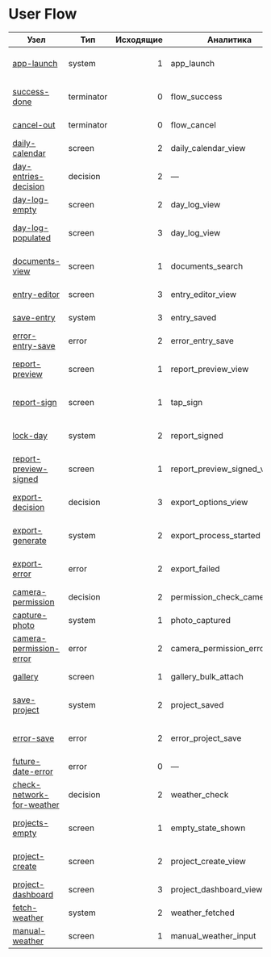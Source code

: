# User Flow

| Узел | Тип | Исходящие | Аналитика | Refs |
|---|---|---:|---|---|
| [app-launch](nodes/app-launch.md) | system | 1 | app_launch | CJM: [onboarding-first-project](../cjm/onboarding-first-project.md) |
| [success-done](nodes/success-done.md) | terminator | 0 | flow_success | CJM: [reporting-signoff](../cjm/reporting-signoff.md) |
| [cancel-out](nodes/cancel-out.md) | terminator | 0 | flow_cancel | CJM: [daily-logging](../cjm/daily-logging.md) |
| [daily-calendar](nodes/daily-calendar.md) | screen | 2 | daily_calendar_view | CJM: [daily-logging](../cjm/daily-logging.md) |
| [day-entries-decision](nodes/day-entries-decision.md) | decision | 2 | — | CJM: [daily-logging](../cjm/daily-logging.md) |
| [day-log-empty](nodes/day-log-empty.md) | screen | 2 | day_log_view | CJM: [daily-logging](../cjm/daily-logging.md) |
| [day-log-populated](nodes/day-log-populated.md) | screen | 3 | day_log_view | CJM: [reporting-signoff](../cjm/reporting-signoff.md) |
| [documents-view](nodes/documents-view.md) | screen | 1 | documents_search | CJM: [retention-advocacy](../cjm/retention-advocacy.md) |
| [entry-editor](nodes/entry-editor.md) | screen | 3 | entry_editor_view | CJM: [daily-logging](../cjm/daily-logging.md) |
| [save-entry](nodes/save-entry.md) | system | 3 | entry_saved | CJM: [daily-logging](../cjm/daily-logging.md) |
| [error-entry-save](nodes/error-entry-save.md) | error | 2 | error_entry_save | CJM: [daily-logging](../cjm/daily-logging.md) |
| [report-preview](nodes/report-preview.md) | screen | 1 | report_preview_view | CJM: [reporting-signoff](../cjm/reporting-signoff.md) |
| [report-sign](nodes/report-sign.md) | screen | 1 | tap_sign | CJM: [reporting-signoff](../cjm/reporting-signoff.md) |
| [lock-day](nodes/lock-day.md) | system | 2 | report_signed | CJM: [reporting-signoff](../cjm/reporting-signoff.md) |
| [report-preview-signed](nodes/report-preview-signed.md) | screen | 1 | report_preview_signed_view | CJM: [reporting-signoff](../cjm/reporting-signoff.md) |
| [export-decision](nodes/export-decision.md) | decision | 3 | export_options_view | CJM: [reporting-signoff](../cjm/reporting-signoff.md) |
| [export-generate](nodes/export-generate.md) | system | 2 | export_process_started | CJM: [reporting-signoff](../cjm/reporting-signoff.md) |
| [export-error](nodes/export-error.md) | error | 2 | export_failed | CJM: [reporting-signoff](../cjm/reporting-signoff.md) |
| [camera-permission](nodes/camera-permission.md) | decision | 2 | permission_check_camera | CJM: [daily-logging](../cjm/daily-logging.md) |
| [capture-photo](nodes/capture-photo.md) | system | 1 | photo_captured | CJM: [daily-logging](../cjm/daily-logging.md) |
| [camera-permission-error](nodes/camera-permission-error.md) | error | 2 | camera_permission_error_view | CJM: [daily-logging](../cjm/daily-logging.md) |
| [gallery](nodes/gallery.md) | screen | 1 | gallery_bulk_attach | CJM: [daily-logging](../cjm/daily-logging.md) |
| [save-project](nodes/save-project.md) | system | 2 | project_saved | CJM: [onboarding-first-project](../cjm/onboarding-first-project.md) |
| [error-save](nodes/error-save.md) | error | 2 | error_project_save | CJM: [onboarding-first-project](../cjm/onboarding-first-project.md) |
| [future-date-error](nodes/future-date-error.md) | error | 0 | — | CJM: [daily-logging](../cjm/daily-logging.md) |
| [check-network-for-weather](nodes/check-network-for-weather.md) | decision | 2 | weather_check | CJM: [daily-logging](../cjm/daily-logging.md) |
| [projects-empty](nodes/projects-empty.md) | screen | 1 | empty_state_shown | CJM: [onboarding-first-project](../cjm/onboarding-first-project.md) |
| [project-create](nodes/project-create.md) | screen | 2 | project_create_view | CJM: [onboarding-first-project](../cjm/onboarding-first-project.md) |
| [project-dashboard](nodes/project-dashboard.md) | screen | 3 | project_dashboard_view | CJM: [daily-logging](../cjm/daily-logging.md) |
| [fetch-weather](nodes/fetch-weather.md) | system | 2 | weather_fetched | CJM: [daily-logging](../cjm/daily-logging.md) |
| [manual-weather](nodes/manual-weather.md) | screen | 1 | manual_weather_input | CJM: [daily-logging](../cjm/daily-logging.md) |

